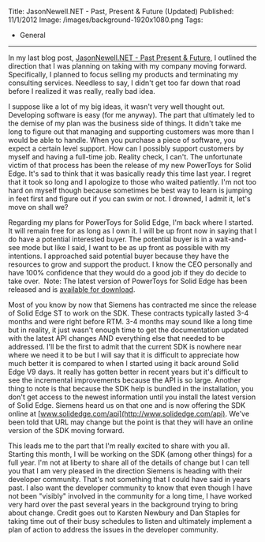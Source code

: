Title: JasonNewell.NET - Past, Present & Future (Updated)
Published: 11/1/2012
Image: /images/background-1920x1080.png
Tags:
  - General
---

In my last blog post, [JasonNewell.NET - Past Present & Future](http://www.jasonnewell.com/post/jasonnewellnet-past-present-future), I outlined the direction that I was planning on taking with my company moving forward. Specifically, I planned to focus selling my products and terminating my consulting services. Needless to say, I didn't get too far down that road before I realized it was really, really bad idea.

I suppose like a lot of my big ideas, it wasn't very well thought out. Developing software is easy (for me anyway). The part that ultimately led to the demise of my plan was the business side of things. It didn't take me long to figure out that managing and supporting customers was more than I would be able to handle. When you purchase a piece of software, you expect a certain level support. How can I possibly support customers by myself and having a full-time job. Reality check, I can't. The unfortunate victim of that process has been the release of my new PowerToys for Solid Edge. It's sad to think that it was basically ready this time last year. I regret that it took so long and I apologize to those who waited patiently. I'm not too hard on myself though because sometimes be best way to learn is jumping in feet first and figure out if you can swim or not. I drowned, I admit it, let's move on shall we?

Regarding my plans for PowerToys for Solid Edge, I'm back where I started. It will remain free for as long as I own it. I will be up front now in saying that I do have a potential interested buyer. The potential buyer is in a wait-and-see mode but like I said, I want to be as up front as possible with my intentions. I approached said potential buyer because they have the resources to grow and support the product. I know the CEO personally and have 100% confidence that they would do a good job if they do decide to take over.  Note: The latest version of PowerToys for Solid Edge has been released and is [available for download](http://www.jasonnewell.net/component/weblinks/?task=weblink.go&id=10).

Most of you know by now that Siemens has contracted me since the release of Solid Edge ST to work on the SDK. These contracts typically lasted 3-4 months and were right before RTM. 3-4 months may sound like a long time but in reality, it just wasn't enough time to get the documentation updated with the latest API changes AND everything else that needed to be addressed. I'll be the first to admit that the current SDK is nowhere near where we need it to be but I will say that it is difficult to appreciate how much better it is compared to when I started using it back around Solid Edge V9 days. It really has gotten better in recent years but it's difficult to see the incremental improvements because the API is so large. Another thing to note is that because the SDK help is bundled in the installation, you don't get access to the newest information until you install the latest version of Solid Edge. Siemens heard us on that one and is now offering the SDK online at [www.solidedge.com/api](http://www.solidedge.com/api). We've been told that URL may change but the point is that they will have an online version of the SDK moving forward.

This leads me to the part that I'm really excited to share with you all. Starting this month, I will be working on the SDK (among other things) for a full year. I'm not at liberty to share all of the details of change but I can tell you that I am very pleased in the direction Siemens is heading with their developer community. That's not something that I could have said in years past. I also want the developer community to know that even though I have not been "visibly" involved in the community for a long time, I have worked very hard over the past several years in the background trying to bring about change. Credit goes out to Karsten Newbury and Dan Staples for taking time out of their busy schedules to listen and ultimately implement a plan of action to address the issues in the developer community.